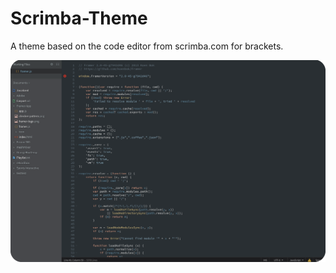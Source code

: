 # Scrimba-Theme
A theme based on the code editor from scrimba.com for brackets.


![](images/screenshot.png)
